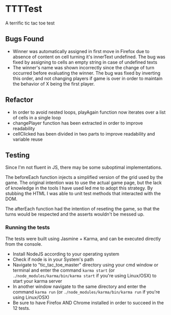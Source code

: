 # TTTTest
A terrific tic tac toe test 

## Bugs Found
* Winner was automatically assigned in first move in Firefox due to absence of content on cell turning it's innerText undefined. The bug was fixed by assigning to cells an empty string in case of undefined texts
* The winner's name was shown incorrectly since the change of turn occurred before evaluating the winner. The bug was fixed by inverting this order, and not changing players if game is over in order to maintain the behavior of X being the first player.

## Refactor
* In order to avoid nested loops, playAgain function now iterates over a list of cells in a single loop
* changePlayer function has been extracted in order to improve readability
* cellClicked has been divided in two parts to improve readability and variable reuse

## Testing 
Since I'm not fluent in JS, there may be some suboptimal implementations.

The beforeEach function injects a simplified version of the grid used by the game. The original intention was to use the actual game page, but the lack of knowledge in the tools I have used led me to adopt this strategy. By stubbing the HTML I was able to unit test methods that interacted with the DOM.

The afterEach function had the intention of reseting the game, so that the turns would be respected and the asserts wouldn't be messed up.

### Running the tests

The tests were built using Jasmine + Karma, and can be executed directly from the console.

* Install NodeJS according to your operating system
* Check if node is in your System's path
* Navigate to "tic_tac_toe_master" directory using your cmd window or terminal and enter the command `karma start` (or `./node_modules/karma/bin/karma start` if you're using Linux/OSX) to start your karma server
* In another window navigate to the same directory and enter the command `karma run` (or `./node_modules/karma/bin/karma run` if you're using Linux/OSX)
* Be sure to have Firefox AND Chrome installed in order to succeed in the 12 tests.
